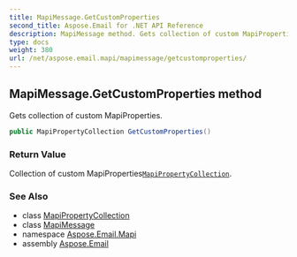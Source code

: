 ```yaml
---
title: MapiMessage.GetCustomProperties
second_title: Aspose.Email for .NET API Reference
description: MapiMessage method. Gets collection of custom MapiProperties
type: docs
weight: 380
url: /net/aspose.email.mapi/mapimessage/getcustomproperties/
---
```

## MapiMessage.GetCustomProperties method

Gets collection of custom MapiProperties.

```csharp
public MapiPropertyCollection GetCustomProperties()
```

### Return Value

Collection of custom MapiProperties[`MapiPropertyCollection`](../../mapipropertycollection/).

### See Also

* class [MapiPropertyCollection](../../mapipropertycollection/)
* class [MapiMessage](../)
* namespace [Aspose.Email.Mapi](../../mapimessage/)
* assembly [Aspose.Email](../../../)


